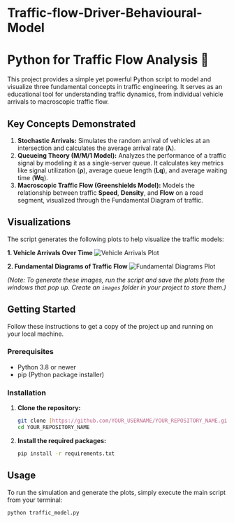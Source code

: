 # Traffic-flow-Driver-Behavioural-Model
# Python for Traffic Flow Analysis 🚦

This project provides a simple yet powerful Python script to model and visualize three fundamental concepts in traffic engineering. It serves as an educational tool for understanding traffic dynamics, from individual vehicle arrivals to macroscopic traffic flow.

## Key Concepts Demonstrated

1.  **Stochastic Arrivals:** Simulates the random arrival of vehicles at an intersection and calculates the average arrival rate (**λ**).
2.  **Queueing Theory (M/M/1 Model):** Analyzes the performance of a traffic signal by modeling it as a single-server queue. It calculates key metrics like signal utilization (**ρ**), average queue length (**Lq**), and average waiting time (**Wq**).
3.  **Macroscopic Traffic Flow (Greenshields Model):** Models the relationship between traffic **Speed**, **Density**, and **Flow** on a road segment, visualized through the Fundamental Diagram of traffic.

## Visualizations

The script generates the following plots to help visualize the traffic models:

**1. Vehicle Arrivals Over Time**
![Vehicle Arrivals Plot](./images/arrivals_plot.png)

**2. Fundamental Diagrams of Traffic Flow**
![Fundamental Diagrams Plot](./images/flow_diagram_plot.png)

*(Note: To generate these images, run the script and save the plots from the windows that pop up. Create an `images` folder in your project to store them.)*

## Getting Started

Follow these instructions to get a copy of the project up and running on your local machine.

### Prerequisites

* Python 3.8 or newer
* pip (Python package installer)

### Installation

1.  **Clone the repository:**
    ```bash
    git clone [https://github.com/YOUR_USERNAME/YOUR_REPOSITORY_NAME.git](https://github.com/YOUR_USERNAME/YOUR_REPOSITORY_NAME.git)
    cd YOUR_REPOSITORY_NAME
    ```

2.  **Install the required packages:**
    ```bash
    pip install -r requirements.txt
    ```

## Usage

To run the simulation and generate the plots, simply execute the main script from your terminal:

```bash
python traffic_model.py
